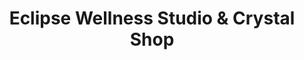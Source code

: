---
title: "Eclipse Wellness Studio & Crystal Shop"
url: /arnold/eclipse-wellness-studio-and-crystal-shop/
shop: esoteric
---